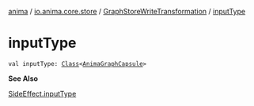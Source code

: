 [anima](../../index.md) / [io.anima.core.store](../index.md) / [GraphStoreWriteTransformation](index.md) / [inputType](./input-type.md)

# inputType

`val inputType: `[`Class`](https://docs.oracle.com/javase/6/docs/api/java/lang/Class.html)`<`[`AnimaGraphCapsule`](../../io.anima.transform/-anima-graph-capsule/index.md)`>`

**See Also**

[SideEffect.inputType](../../io.anima.transform/-transformation/input-type.md)

